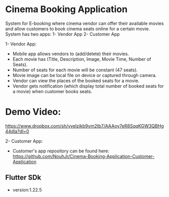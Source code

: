 # Cinema Booking Application
System for E-booking where cinema vendor can offer their available movies and allow customers to book cinema seats online for a certain movie.
System has two apps:
1- Vendor App
2- Customer App

1- Vendor App:
* Mobile app allows vendors to (add/delete) their movies.
* Each movie has (Title, Description, Image, Movie Time, Number of Seats).
* Number of seats for each movie will be constant (47 seats).
* Movie image can be local file on device or captured through camera.
* Vendor can view the places of the booked seats for a movie.
* Vendor gets notification (which display total number of booked seats for a movie) when customer books seats.

# Demo Video:
https://www.dropbox.com/sh/yvelzikb9vm2tb7/AAAoy7eR8SqqKGW3QBHg44dla?dl=0

2- Customer App:
* Customer's app repository can be found here: https://github.com/NouhJr/Cinema-Booking-Application-Customer-Application

## Flutter SDk
- version:1.22.5
